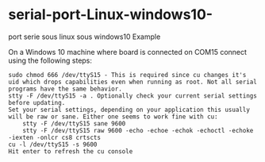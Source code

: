 # serial-port-Linux-windows10-
port serie sous linux sous windows10
Example

On a Windows 10 machine where board is connected on COM15 connect using the following steps:

    sudo chmod 666 /dev/ttyS15 - This is required since cu changes it's uid which drops capabilities even when running as root. Not all serial programs have the same behavior.
    stty -F /dev/ttyS15 -a . Optionally check your current serial settings before updating.
    Set your serial settings, depending on your application this usually will be raw or sane. Either one seems to work fine with cu:
        stty -F /dev/ttyS15 sane 9600
        stty -F /dev/ttyS15 raw 9600 -echo -echoe -echok -echoctl -echoke -iexten -onlcr cs8 crtscts
    cu -l /dev/ttyS15 -s 9600
    Hit enter to refresh the cu console
